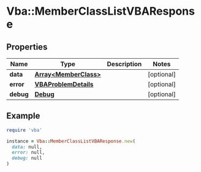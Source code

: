 # Vba::MemberClassListVBAResponse

## Properties

| Name | Type | Description | Notes |
| ---- | ---- | ----------- | ----- |
| **data** | [**Array&lt;MemberClass&gt;**](MemberClass.md) |  | [optional] |
| **error** | [**VBAProblemDetails**](VBAProblemDetails.md) |  | [optional] |
| **debug** | [**Debug**](Debug.md) |  | [optional] |

## Example

```ruby
require 'vba'

instance = Vba::MemberClassListVBAResponse.new(
  data: null,
  error: null,
  debug: null
)
```

